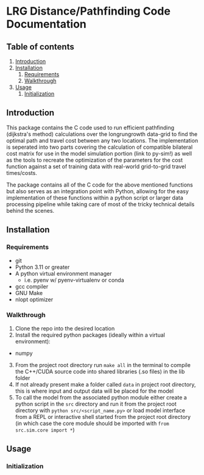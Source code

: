 # LRG Distance/Pathfinding Code Documentation

## Table of contents
1. [Introduction](#introduction)
2. [Installation](#installation)
    1. [Requirements](#requirements)
    2. [Walkthrough](#walkthrough)
3. [Usage](#usage)
    1. [Initialization](#initialization)

## Introduction <a name="introduction"></a>

This package contains the C code used to run efficient pathfinding (dijkstra's method) calculations over the longrungrowth data-grid to find the optimal path and travel cost between any two locations. The implementation is seperated into two parts covering the calculation of compatible bilateral cost matrix for use in the model simulation portion (link to py-sim!) as well as the tools to recreate the optimization of the parameters for the cost function against a set of training data with real-world grid-to-grid travel times/costs.

The package contains all of the C code for the above mentioned functions but also serves as an integration point with Python, allowing for the easy implementation of these functions within a python script or larger data processing pipeline while taking care of most of the tricky technical details behind the scenes.

## Installation <a name="installation"></a>

### Requirements <a name="requirements"></a>

- git
- Python 3.11 or greater
- A python virtual environment manager 
  - i.e. pyenv w/ pyenv-virtualenv or conda
- gcc compiler
- GNU Make
- nlopt optimizer

### Walkthrough <a name="walkthrough"></a>

1. Clone the repo into the desired location
2. Install the required python packages (ideally within a virtual environment):
  - numpy 
3. From the project root directory run `make all` in the terminal to compile the C++/CUDA source code into shared libraries (.so files) in the lib folder
4. If not already present make a folder called `data` in project root directory, this is where input and output data will be placed for the model
5. To call the model from the associated python module either create a python script in the `src` directory and run it from the project root directory with `python src/<script_name.py>` or load model interface from a REPL or interactive shell started from the project root directory (in which case the core module should be imported with `from src.sim.core import *`)

## Usage <a name="usage"></a>

### Initialization <a name="initialization"></a>
